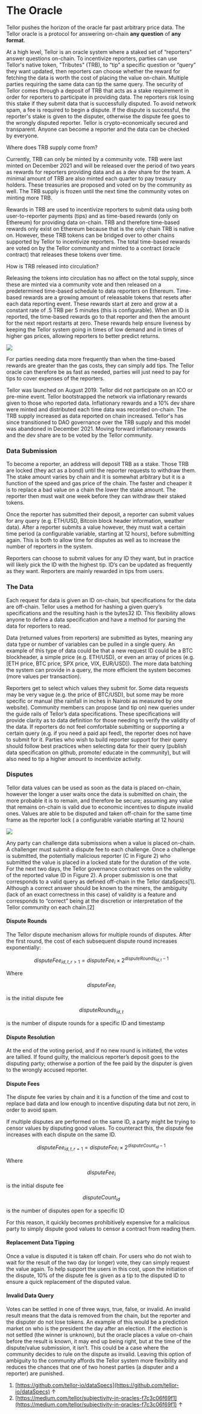 # The Oracle

Tellor pushes the horizon of the oracle far past arbitrary price data. The Tellor oracle is a protocol for answering on-chain **any question** of **any format**.

At a high level, Tellor is an oracle system where a staked set of “reporters” answer questions on-chain. To incentivize reporters, parties can use Tellor's native token, "Tributes" (TRB),  to “tip” a specific question or “query” they want updated, then reporters can choose whether the reward for fetching the data is worth the cost of placing the value on-chain. Multiple parties requiring the same data can tip the same query. The security of Tellor comes through a deposit of TRB that acts as a stake requirement in order for reporters to participate in providing data. The reporters risk losing this stake if they submit data that is successfully disputed. To avoid network spam, a fee is required to begin a dispute. If the dispute is successful, the reporter's stake is given to the disputer, otherwise the dispute fee goes to the wrongly disputed reporter. Tellor is crypto-economically secured and transparent. Anyone can become a reporter and the data can be checked by everyone.

Where does TRB supply come from?

Currently, TRB can only be minted by a community vote. TRB were last minted on December 2021 and will be released over the period of two years as rewards for reporters providing data and as a dev share for the team. A minimal amount of TRB are also minted each quarter to pay treasury holders. These treasuries are proposed and voted on by the community as well. The TRB supply is frozen until the next time the community votes on minting more TRB.&#x20;

Rewards in TRB are used to incentivize reporters to submit data using both user-to-reporter payments (tips) and as time-based rewards (only on Ethereum) for providing data on-chain. TRB and therefore time-based rewards only exist on Ethereum because that is the only chain TRB is native on.  However, these TRB tokens can be bridged over to other chains supported by Tellor to incentivize reporters. The total time-based rewards are voted on by the Tellor community and minted to a contract (oracle contract) that releases these tokens over time.&#x20;

How is TRB released into circulation?

Releasing the tokens into circulation has no affect on the total supply, since these are minted via a community vote and then released on a predetermined time-based schedule to data reporters on Ethereum. Time-based  rewards are a growing amount of releasable tokens that resets after each data reporting event. These rewards start at zero and grow at a constant rate of .5 TRB per 5 minutes (this is configurable). When an ID is reported, the time-based rewards go to that reporter and then the amount for the next report restarts at zero. These rewards help ensure liveness by keeping the Tellor system going in times of low demand and in times of higher gas prices, allowing reporters to better predict returns.

![](<../../.gitbook/assets/0 (2)>)

For parties needing data more frequently than when the time-based rewards are greater than the gas costs, they can simply add tips. The Tellor oracle can therefore be as fast as needed, parties will just need to pay for tips to cover expenses of the reporters.

Tellor was launched on August 2019. Tellor did not participate on an ICO or pre-mine event. Tellor bootstrapped the network via inflationary rewards given to those who reported data. Inflationary rewards and a 10% dev share were minted and distributed each time data was recorded on-chain. The TRB supply increased as data reported on chain increased. Tellor's has since transitioned to DAO governance over the TRB supply and this model was abandoned in December 2021. Moving forward inflationary rewards and the dev share are to be voted by the Tellor community.

### Data Submission

To become a reporter, an address will deposit TRB as a stake. Those TRB are locked (they act as a bond) until the reporter requests to withdraw them. The stake amount varies by chain and it is somewhat arbitrary but it is a function of the speed and gas price of the chain. The faster and cheaper it is to replace a bad value on a chain the lower the stake amount.  The reporter then must wait one week before they can withdraw their staked tokens.

Once the reporter has submitted their deposit, a reporter can submit values for any query (e.g. ETH/USD, Bitcoin block header information, weather data). After a reporter submits a value however, they must wait a certain time period (a configurable variable, starting at 12 hours), before submitting again. This is both to allow time for disputes as well as to increase the number of reporters in the system.

Reporters can choose to submit values for any ID they want, but in practice will likely pick the ID with the highest tip. ID’s can be updated as frequently as they want. Reporters are mainly rewarded in tips from users.&#x20;

### The Data

Each request for data is given an ID on-chain, but specifications for the data are off-chain. Tellor uses a method for hashing a given query’s specifications and the resulting hash is the bytes32 ID. This flexibility allows anyone to define a data specification and have a method for parsing the data for reporters to read.

Data (returned values from reporters) are submitted as bytes, meaning any data type or number of variables can be pulled in a single query. An example of this type of data could be that a new request ID could be a BTC blockheader, a simple price (e.g. ETH/USD), or even an array of prices (e.g. \[ETH price, BTC price, SPX price, VIX, EUR/USD]). The more data batching the system can provide in a query, the more efficient the system becomes (more values per transaction).

Reporters get to select which values they submit for. Some data requests may be very vague (e.g. the price of BTC/USD), but some may be more specific or manual (the rainfall in inches in Nairobi as measured by one website). Community members can propose (and tip on) new queries under the guide rails of Tellor’s data specifications. These specifications will provide clarity as to data definition for those needing to verify the validity of the data. If reporters do not feel comfortable submitting or supporting a certain query (e.g. if you need a paid api feed), the reporter does not have to submit for it. Parties who wish to build reporter support for their query should follow best practices when selecting data for their query (publish data specification on github, promote/ educate in the community), but will also need to tip a higher amount to incentivize activity.

### Disputes

Tellor data values can be used as soon as the data is placed on-chain, however the longer a user waits once the data is submitted on chain, the more probable it is to remain, and therefore be secure; assuming any value that remains on-chain is valid due to economic incentives to dispute invalid ones. Values are able to be disputed and taken off-chain for the same time frame as the reporter lock ( a configurable variable starting at 12 hours)

![](../../.gitbook/assets/1)

Any party can challenge data submissions when a value is placed on-chain. A challenger must submit a dispute fee to each challenge. Once a challenge is submitted, the potentially malicious reporter (C in Figure 2) who submitted the value is placed in a locked state for the duration of the vote. For the next two days, the Tellor governance contract votes on the validity of the reported value (D in Figure 2). A proper submission is one that corresponds to a valid query as defined off-chain in the Tellor dataSpecs\[1]. Although a correct answer should be known to the miners, the ambiguity (lack of an exact correctness in this case) of validity is a feature and corresponds to “correct” being at the discretion or interpretation of the Tellor community on each chain.\[2]

#### Dispute Rounds

The Tellor dispute mechanism allows for multiple rounds of disputes. After the first round, the cost of each subsequent dispute round increases exponentially:

$$
disputeFee_{id,t,r>1} = disputeFee_i  \times 2^{disputeRounds_{id,t} -1}
$$

Where

$$
disputeFee_i
$$

is the initial dispute fee

$$
disputeRounds_{id,t}
$$

is the number of dispute rounds for a specific ID and timestamp

#### Dispute Resolution <a href="#_piarsi92ue00" id="_piarsi92ue00"></a>

At the end of the voting period, and if no new round is initiated, the votes are tallied. If found guilty, the malicious reporter’s deposit goes to the disputing party; otherwise a portion of the fee paid by the disputer is given to the wrongly accused reporter.

#### Dispute Fees

The dispute fee varies by chain and it is a function of the time and cost to replace bad data and low enough to incentive disputing data but not zero, in order to avoid spam. &#x20;

If multiple disputes are performed on the same ID, a party might be trying to censor values by disputing good values. To counteract this, the dispute fee increases with each dispute on the same ID.

$$
disputeFee_{id,t,r=1} = disputeFee_i \times 2^{disputeCount_{id} - 1}
$$

Where

$$
disputeFee_i
$$

is the initial dispute fee

$$
disputeCount_{id}
$$

is the number of disputes open for a specific ID

For this reason, it quickly becomes prohibitively expensive for a malicious party to simply dispute good values to censor a contract from reading them.

#### Replacement Data Tipping

Once a value is disputed it is taken off chain. For users who do not wish to wait for the result of the two day (or longer) vote, they can simply request the value again. To help support the users in this cost, upon the initiation of the dispute, 10% of the dispute fee is given as a tip to the disputed ID to ensure a quick replacement of the disputed value.

#### Invalid Data Query

Votes can be settled in one of three ways, true, false, or invalid. An invalid result means that the data is removed from the chain, but the reporter and the disputer do not lose tokens. An example of this would be a prediction market on who is the president the day after an election. If the election is not settled (the winner is unknown), but the oracle places a value on-chain before the result is known, it may end up being right, but at the time of the dispute/value submission, it isn’t. This could be a case where the community decides to rule on the dispute as invalid. Leaving this option of ambiguity to the community affords the Tellor system more flexibility and reduces the chances that one of two honest parties (a disputer and a reporter) are punished.

1. [https://github.com/tellor-io/dataSpecs](https://github.com/tellor-io/dataSpecs) ↑
2. [https://medium.com/tellor/subjectivity-in-oracles-f7c3c06f69f1](https://medium.com/tellor/subjectivity-in-oracles-f7c3c06f69f1) ↑
